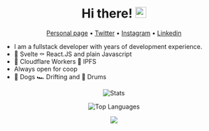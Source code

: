 <div align="center">
   <h1>Hi there! <img src="https://media.giphy.com/media/hvRJCLFzcasrR4ia7z/giphy.gif" width="25px"></h1>
</div>

<p align="center">
   <a href="https://yankowski.org">Personal page</a> •
   <a href="https://twitter.com/youaresoroman">Twitter</a> •
   <a href="https://instagram.com/youaresoroman">Instagram</a> •
   <a href="https://www.linkedin.com/in/youaresoroman">Linkedin</a>
</p>

- I am a fullstack developer with years of development experience.
- 🔫 Svelte ⚰️ React.JS and plain Javascript
- 💊 Cloudflare Workers 💎 IPFS
- Always open for coop
- 🐶 Dogs 🏎️ Drifting and 🥁 Drums

<div align="center">

   ![Stats](https://github-readme-stats.vercel.app/api?username=youaresoroman&count_private=true&show_icons=true&theme=gruvbox)
</div>
<div align="center">

   ![Top
   Languages](https://github-readme-stats.vercel.app/api/top-langs/?username=youaresoroman&langs_count=8&layout=compact&theme=gruvbox)

</div>
<div align="center">
   <img src="https://github-profile-trophy.vercel.app/?username=youaresoroman&theme=gruvbox&no-frame=true&margin-w=10" />
</div>